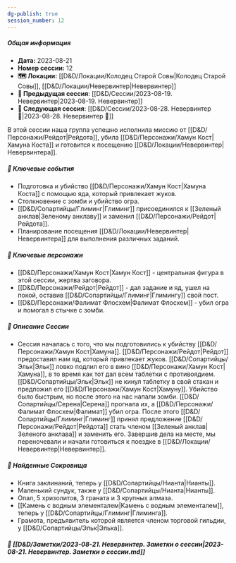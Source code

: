 ```yaml
---
dg-publish: true
session_number: 12
---
```

##### Общая информация

- **Дата:** 2023-08-21
- **Номер cессии:** 12
- **🗺️ Локации:** [[D&D/Локации/Колодец Старой Совы\|Колодец Старой Совы]], [[D&D/Локации/Невервинтер\|Невервинтер]]
- **🔗 Предыдущая сессия**: [[D&D/Сессии/2023-08-19. Невервинтер\|2023-08-19. Невервинтер]]
- **🔗 Следующая сессия**: [[D&D/Сессии/2023-08-28. Невервинтер 🛑\|2023-08-28. Невервинтер 🛑]]

В этой сессии наша группа успешно исполнила миссию от [[D&D/Персонажи/Рейдот\|Рейдота]], убила [[D&D/Персонажи/Хамун Кост\|Хамуна Коста]] и готовится к посещению [[D&D/Локации/Невервинтер\|Невервинтера]].

##### 🔑 **Ключевые события** 
- Подготовка и убийство [[D&D/Персонажи/Хамун Кост\|Хамуна Коста]] с помощью яда, который привлекает жуков.
- Столкновение с зомби и убийство огра.
- [[D&D/Сопартийцы/Глиминг\|Глиминг]] присоединился к [[Зеленый анклав\|Зеленому анклаву]] и заменил [[D&D/Персонажи/Рейдот\|Рейдота]].
- Планирование посещения [[D&D/Локации/Невервинтер\|Невервинтера]] для выполнения различных заданий.

##### 🧍 **Ключевые персонажи** 
- [[D&D/Персонажи/Хамун Кост\|Хамун Кост]] - центральная фигура в этой сессии, жертва заговора.
- [[D&D/Персонажи/Рейдот\|Рейдот]] - дал задание и яд, ушел на покой, оставив [[D&D/Сопартийцы/Глиминг\|Глимингу]] свой пост.
- [[D&D/Персонажи/Фалимат Флосхем\|Фалимат Флосхем]] - убил огра и помогал в стычке с зомби.

##### 📖 **Описание Сессии** 
- Сессия началась с того, что мы подготовились к убийству [[D&D/Персонажи/Хамун Кост\|Хамуна]]. [[D&D/Персонажи/Рейдот\|Рейдот]] предоставил нам яд, который привлекает жуков. [[D&D/Сопартийцы/Эльк\|Эльк]] ловко подлил его в вино [[D&D/Персонажи/Хамун Кост\|Хамуна]], в то время как тот дал всем таблетки с противоядием. [[D&D/Сопартийцы/Эльк\|Эльк]] не кинул таблетку в свой стакан и предложил его [[D&D/Персонажи/Хамун Кост\|Хамуну]]. Убийство было быстрым, но после этого на нас напали зомби. [[D&D/Сопартийцы/Серена\|Серена]] прогнала их, а [[D&D/Персонажи/Фалимат Флосхем\|Фалимат]] убил огра. После этого [[D&D/Сопартийцы/Глиминг\|Глиминг]] принял предложение [[D&D/Персонажи/Рейдот\|Рейдота]] стать членом [[Зеленый анклав\|Зеленого анклава]] и заменить его. Завершив дела на месте, мы переночевали и начали готовиться к поездке в [[D&D/Локации/Невервинтер\|Невервинтер]].

##### 💎 **Найденные Сокровища** 
- Книга заклинаний, теперь у [[D&D/Сопартийцы/Нианта\|Нианты]].
- Маленький сундук, также у [[D&D/Сопартийцы/Нианта\|Нианты]].
- Опал, 5 хризолитов, 3 граната и 3 крупных алмаза.
- [[Камень с водным элементалем\|Камень с водным элементалем]], теперь у [[D&D/Сопартийцы/Глиминг\|Глиминга]].
- Грамота, предъявитель которой является членом торговой гильдии, у [[D&D/Сопартийцы/Эльк\|Элька]].

##### 📝 **[[D&D/Заметки/2023-08-21. Невервинтер. Заметки о сессии\|2023-08-21. Невервинтер. Заметки о сессии.md]]**